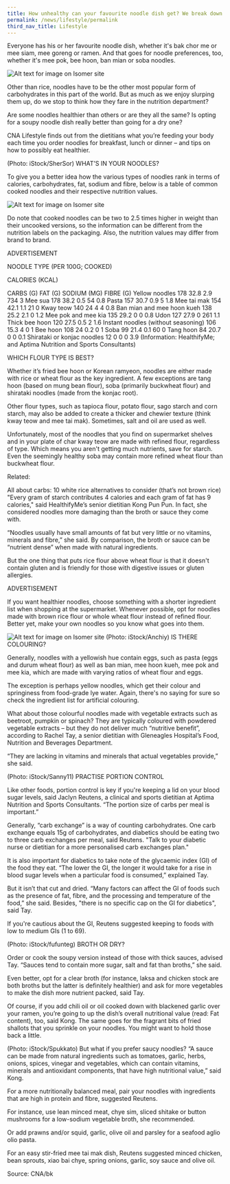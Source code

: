```yaml
---
title: How unhealthy can your favourite noodle dish get? We break down the facts
permalink: /news/lifestyle/permalink
third_nav_title: Lifestyle
---
```


Everyone has his or her favourite noodle dish, whether it's bak chor me or mee siam, mee goreng or ramen.  And that goes for noodle preferences, too, whether it's mee pok, bee hoon, ban mian or soba noodles.

![Alt text for image on Isomer site](/images/22222.jpg)

Other than rice, noodles have to be the other most popular form of carbohydrates in this part of the world. But as much as we enjoy slurping them up, do we stop to think how they fare in the nutrition department?

Are some noodles healthier than others or are they all the same? Is opting for a soupy noodle dish really better than going for a dry one?

CNA Lifestyle finds out from the dietitians what you’re feeding your body each time you order noodles for breakfast, lunch or dinner – and tips on how to possibly eat healthier.


(Photo: iStock/SherSor)
WHAT’S IN YOUR NOODLES?

To give you a better idea how the various types of noodles rank in terms of calories, carbohydrates, fat, sodium and fibre, below is a table of common cooked noodles and their respective nutrition values.

![Alt text for image on Isomer site](/images/istock936317570.jpg)

Do note that cooked noodles can be two to 2.5 times higher in weight than their uncooked versions, so the information can be different from the nutrition labels on the packaging. Also, the nutrition values may differ from brand to brand.

ADVERTISEMENT

NOODLE TYPE (PER 100G; COOKED)

CALORIES (KCAL)

CARBS (G)	FAT (G)	SODIUM (MG)	FIBRE (G)
Yellow noodles	178	32.8	2.9	734	3
Mee sua	178	38.2	0.5	54	0.8
Pasta	157	30.7	0.9	5	1.8
Mee tai mak	154	42.1	1.1	21	0
Kway teow	140	24	4	4	0.8
Ban mian and mee hoon kueh	138	25.2	2.1	0	1.2
Mee pok and mee kia	135	29.2	0	0	0.8
Udon	127	27.9	0	261	1.1
Thick bee hoon	120	27.5	0.5	2	1.6
Instant noodles (without seasoning)	106	15.3	4	0	1
Bee hoon	108	24	0.2	0	1
Soba	99	21.4	0.1	60	0
Tang hoon	84	20.7	0	0	0.1
Shirataki or konjac noodles	12	0	0	0	3.9
(Information: HealthifyMe; and Aptima Nutrition and Sports Consultants)

WHICH FLOUR TYPE IS BEST?

Whether it’s fried bee hoon or Korean ramyeon, noodles are either made with rice or wheat flour as the key ingredient. A few exceptions are tang hoon (based on mung bean flour), soba (primarily buckwheat flour) and shirataki noodles (made from the konjac root).

Other flour types, such as tapioca flour, potato flour, sago starch and corn starch, may also be added to create a thicker and chewier texture (think kway teow and mee tai mak). Sometimes, salt and oil are used as well.

Unfortunately, most of the noodles that you find on supermarket shelves and in your plate of char kway teow are made with refined flour, regardless of type. Which means you aren't getting much nutrients, save for starch. Even the seemingly healthy soba may contain more refined wheat flour than buckwheat flour.

Related:

All about carbs: 10 white rice alternatives to consider (that’s not brown rice)
"Every gram of starch contributes 4 calories and each gram of fat has 9 calories," said HealthifyMe’s senior dietitian Kong Pun Pun. In fact, she considered noodles more damaging than the broth or sauce they come with.

“Noodles usually have small amounts of fat but very little or no vitamins, minerals and fibre,” she said. By comparison, the broth or sauce can be “nutrient dense” when made with natural ingredients.

But the one thing that puts rice flour above wheat flour is that it doesn't contain gluten and is friendly for those with digestive issues or gluten allergies.

ADVERTISEMENT

If you want healthier noodles, choose something with a shorter ingredient list when shopping at the supermarket. Whenever possible, opt for noodles made with brown rice flour or whole wheat flour instead of refined flour. Better yet, make your own noodles so you know what goes into them.

![Alt text for image on Isomer site](/images/istock968425964.jpg)
(Photo: iStock/Anchiy)
IS THERE COLOURING?

Generally, noodles with a yellowish hue contain eggs, such as pasta (eggs and durum wheat flour) as well as ban mian, mee hoon kueh, mee pok and mee kia, which are made with varying ratios of wheat flour and eggs.

The exception is perhaps yellow noodles, which get their colour and springiness from food-grade lye water. Again, there's no saying for sure so check the ingredient list for artificial colouring.

What about those colourful noodles made with vegetable extracts such as beetroot, pumpkin or spinach? They are typically coloured with powdered vegetable extracts – but they do not deliver much “nutritive benefit”, according to Rachel Tay, a senior dietitian with Gleneagles Hospital’s Food, Nutrition and Beverages Department.

“They are lacking in vitamins and minerals that actual vegetables provide,” she said.


(Photo: iStock/Sanny11)
PRACTISE PORTION CONTROL

Like other foods, portion control is key if you're keeping a lid on your blood sugar levels, said Jaclyn Reutens, a clinical and sports dietitian at Aptima Nutrition and Sports Consultants. “The portion size of carbs per meal is important.”

Generally, “carb exchange” is a way of counting carbohydrates. One carb exchange equals 15g of carbohydrates, and diabetics should be eating two to three carb exchanges per meal, said Reutens. "Talk to your diabetic nurse or dietitian for a more personalised carb exchanges plan."

It is also important for diabetics to take note of the glycaemic index (GI) of the food they eat. “The lower the GI, the longer it would take for a rise in blood sugar levels when a particular food is consumed,” explained Tay.

But it isn’t that cut and dried. “Many factors can affect the GI of foods such as the presence of fat, fibre, and the processing and temperature of the food,” she said. Besides, "there is no specific cap on the GI for diabetics", said Tay.

If you're cautious about the GI, Reutens suggested keeping to foods with low to medium GIs (1 to 69).


(Photo: iStock/fufunteg)
BROTH OR DRY?

Order or cook the soupy version instead of those with thick sauces, advised Tay. “Sauces tend to contain more sugar, salt and fat than broths,” she said.

Even better, opt for a clear broth (for instance, laksa and chicken stock are both broths but the latter is definitely healthier) and ask for more vegetables to make the dish more nutrient packed, said Tay.

Of course, if you add chili oil or oil cooked down with blackened garlic over your ramen, you’re going to up the dish’s overall nutritional value (read: Fat content), too, said Kong. The same goes for the fragrant bits of fried shallots that you sprinkle on your noodles. You might want to hold those back a little.


(Photo: iStock/Spukkato)
But what if you prefer saucy noodles? “A sauce can be made from natural ingredients such as tomatoes, garlic, herbs, onions, spices, vinegar and vegetables, which can contain vitamins, minerals and antioxidant components, that have high nutritional value,” said Kong.

For a more nutritionally balanced meal, pair your noodles with ingredients that are high in protein and fibre, suggested Reutens.

For instance, use lean minced meat, chye sim, sliced shitake or button mushrooms for a low-sodium vegetable broth, she recommended.

Or add prawns and/or squid, garlic, olive oil and parsley for a seafood aglio olio pasta.

For an easy stir-fried mee tai mak dish, Reutens suggested minced chicken, bean sprouts, xiao bai chye, spring onions, garlic, soy sauce and olive oil.

Source: CNA/bk
